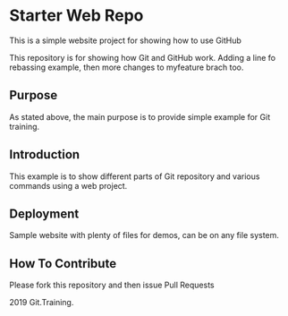 # Starter Web Repo

This is a simple website project for showing how to use GitHub

This repository is for showing how Git and GitHub work.
Adding a line fo rebassing example, then more changes to myfeature brach too.

## Purpose

As stated above, the main purpose is to provide simple example for Git training.

## Introduction

This example is to show different parts of Git repository and various commands using a web project.

## Deployment

Sample website with plenty of files for demos, can be on any file system.

## How To Contribute

Please fork this repository and then issue Pull Requests

2019 Git.Training.